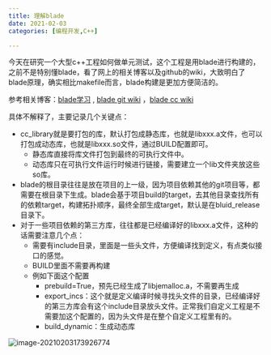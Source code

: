 ```yaml
---
title: 理解blade
date: 2021-02-03
categories: [编程开发,C++]

---
```




今天在研究一个大型c++工程如何做单元测试，这个工程是用blade进行构建的，之前不是特别懂blade，看了网上的相关博客以及github的wiki，大致明白了blade原理，确实相比makefile而言，blade构建是更加方便简洁的。

参考相关博客：[blade学习](https://www.bbsmax.com/A/MAzAOWYq59/) , [blade git wiki](https://github.com/chen3feng/blade-build/blob/master/doc/zh_CN/develop.md) ，[blade cc wiki](https://github.com/chen3feng/blade-build/blob/master/doc/zh_CN/build_rules/cc.md)



具体不解释了，主要记录几个关键点：

- cc_library就是要打包的库，默认打包成静态库，也就是libxxx.a文件，也可以打包成动态库，也就是libxxx.so文件，通过BUILD配置即可。
  - 静态库直接将库文件打包到最终的可执行文件中。
  - 动态库只在可执行文件运行时候进行链接，需要建立一个lib文件夹放这些so库。
- blade的根目录往往是放在项目的上一级，因为项目依赖其他的git项目等，都需要在根目录下生成。blade会基于项目build的target，去其他目录查找所有的依赖target，构建拓扑顺序，最终全部生成target，默认是在bluid_release目录下。
- 对于一些项目依赖的第三方库，往往都是已经编译好的libxxx.a文件，这种的话需要注意几个点：
  - 需要有include目录，里面是一些头文件，方便编译找到定义，有点类似接口的感觉。
  - BUILD里面不需要再构建
  - 例如下面这个配置
    - prebuild=True，预先已经生成了libjemalloc.a，不需要再生成
    - export_incs：这个就是定义编译时候寻找头文件的目录，已经编译好的第三方库会有这个include目录放头文件。正常我们自定义工程是不需要加这个配置的，因为头文件是在整个自定义工程里有的。
    - build_dynamic：生成动态库

![image-20210203173926774](https://tva1.sinaimg.cn/large/e6c9d24ely1h51rl55p9sj206z03amx4.jpg)